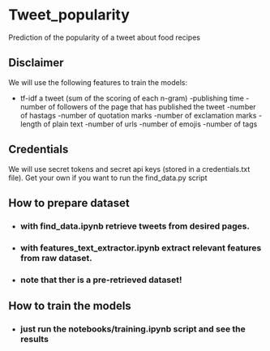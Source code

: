 # Tweet_popularity
Prediction of the popularity of a tweet about food recipes 

## Disclaimer
We will use the following features to train the models:
  - tf-idf a tweet (sum of the scoring of each n-gram)
  -publishing time
  -number of followers of the page that has published the tweet
  -number of hastags
  -number of quotation marks
  -number of exclamation marks
  -length of plain text
  -number of urls
  -number of emojis
  -number of tags

## Credentials
We will use secret tokens and secret api keys (stored in a credentials.txt file).
Get your own if you want to run the find_data.py script

## How to prepare dataset
- ### with find_data.ipynb retrieve tweets from desired pages.
- ### with features_text_extractor.ipynb extract relevant features from raw dataset.
- ### note that ther is a pre-retrieved dataset!

## How to train the models
- ### just run the notebooks/training.ipynb script and see the results
